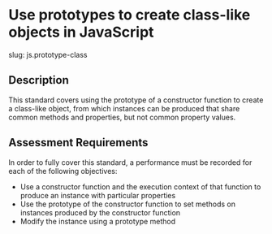 # Use prototypes to create class-like objects in JavaScript

slug: js.prototype-class

## Description
This standard covers using the prototype of a constructor function to create a class-like object, from which instances can be produced that share common methods and properties, but not common property values.

## Assessment Requirements
In order to fully cover this standard, a performance must be recorded for each of the following objectives:

- Use a constructor function and the execution context of that function to produce an instance with particular properties
- Use the prototype of the constructor function to set methods on instances produced by the constructor function
- Modify the instance using a prototype method
